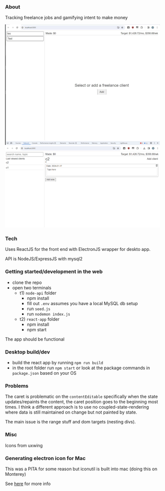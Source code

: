 ### About

Tracking freelance jobs and gamifying intent to make money

<img src="./app-screenshot.JPG"/>

<img src="./drag-drop-demo.gif"/>

### Tech

Uses ReactJS for the front end with ElectronJS wrapper for deskto app.

API is NodeJS/ExpressJS with mysql2

### Getting started/development in the web

* clone the repo
* open two terminals
  * t1) `node-api` folder
    * npm install
    * fill out `.env` assumes you have a local MySQL db setup
    * run `seed.js`
    * run `nodemon index.js`
  * t2) `react-app` folder
    * npm install
    * npm start

The app should be functional

### Desktop build/dev

* build the react app by running `npm run build`
* in the root folder run `npm start` or look at the package commands in `package.json` based on your OS

### Problems

The caret is problematic on the `contentEditable` specifically when the state updates/repaints the content, the caret position goes to the beginning most times. I think a different approach is to use no coupled-state-rendering where data is still maintained on change but not painted by state.

The main issue is the range stuff and dom targets (nesting divs).

### Misc

Icons from uxwing

### Generating electron icon for Mac

This was a PITA for some reason but iconutil is built into mac (doing this on Monterey)

See [here](https://stackoverflow.com/questions/29293840/how-to-use-iconutil-on-mac-to-generate-icns-file) for more info
